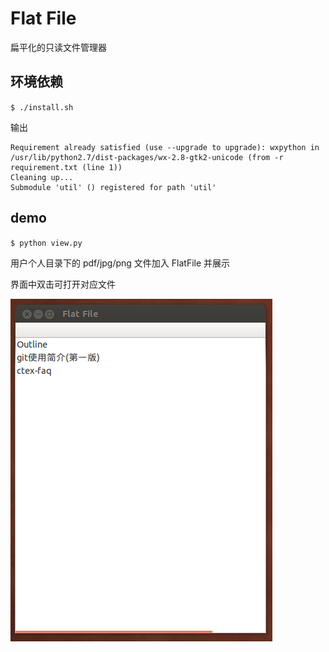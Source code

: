 Flat File
=========

扁平化的只读文件管理器

环境依赖
--------

`$ ./install.sh`

输出

```
Requirement already satisfied (use --upgrade to upgrade): wxpython in /usr/lib/python2.7/dist-packages/wx-2.8-gtk2-unicode (from -r requirement.txt (line 1))
Cleaning up...
Submodule 'util' () registered for path 'util'
```

demo
----

`$ python view.py`

用户个人目录下的 pdf/jpg/png 文件加入 FlatFile 并展示

界面中双击可打开对应文件

![界面](doc/home.png)
